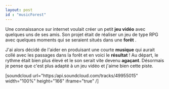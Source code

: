 ```yaml
---
layout: post
id : "musicForest"
---
```


Une connaissance sur internet voulait créer un petit **jeu vidéo** avec quelques uns de ses amis. Son projet était de réaliser un jeu de type RPG avec quelques moments qui se seraient situés dans une **forêt** .

J'ai alors décidé de l'aider en produisant une courte **musique** qui aurait collé avec les passages dans la forêt et en voici le **résultat** ! Au départ, le rythme était bien plus élevé et le son serait vite devenu **agaçant**. Désormais je pense que c'est plus adapté à un jeu vidéo et j'aime bien cette piste.

[soundcloud url="https:/api.soundcloud.com/tracks/49955015" width="100%" height="166" iframe="true" /]
